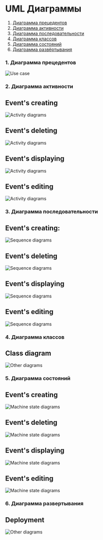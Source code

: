 # UML Диаграммы    
1. [Диаграмма прецедентов](#1)    
2. [Диаграмма активности](#2)    
3. [Диаграмма последовательности](#3)    
4. [Диаграмма классов](#4)    
5. [Диаграмма состояний](#5)    
6. [Диаграмма развёртывания](#6)    

### 1. Диаграмма прецедентов<a name="1"></a>
![Use case](https://github.com/dtseloguz/Reminder/blob/master/Design%20and%20modeling/Other%20diagrams/Use%20Case%20diagram.png)

### 2. Диаграмма активности<a name="2"></a>
## Event's creating
![Activity diagrams](https://github.com/dtseloguz/Reminder/blob/master/Design%20and%20modeling/Activity%20diagrams/Event's%20creating%20(activity).png)    

## Event's deleting
![Activity diagrams](https://github.com/dtseloguz/Reminder/blob/master/Design%20and%20modeling/Activity%20diagrams/Event's%20deleting%20(activity).png)    

## Event's displaying
![Activity diagrams](https://github.com/dtseloguz/Reminder/blob/master/Design%20and%20modeling/Activity%20diagrams/Event's%20displaying%20(activity).png)    
## Event's editing
![Activity diagrams](https://github.com/dtseloguz/Reminder/blob/master/Design%20and%20modeling/Activity%20diagrams/Event's%20editing%20(activity).png)    


### 3. Диаграмма последовательности<a name="3"></a>
## Event's creating:
![Sequence diagrams](https://github.com/dtseloguz/Reminder/blob/master/Design%20and%20modeling/Sequence%20diagrams/Event's%20creating%20(sequence).png)

## Event's deleting
![Sequence diagrams](https://github.com/dtseloguz/Reminder/blob/master/Design%20and%20modeling/Sequence%20diagrams/Event's%20deleting%20(sequence).png)

## Event's displaying 
![Sequence diagrams](https://github.com/dtseloguz/Reminder/blob/master/Design%20and%20modeling/Sequence%20diagrams/Event's%20displaying%20(sequence).png)

## Event's editing
![Sequence diagrams](https://github.com/dtseloguz/Reminder/blob/master/Design%20and%20modeling/Sequence%20diagrams/Event's%20editing(sequence).png)


### 4. Диаграмма классов<a name="4"></a>
## Class diagram
![Other diagrams](https://github.com/dtseloguz/Reminder/blob/master/Design%20and%20modeling/Other%20diagrams/Class%20diagram.png)


### 5. Диаграмма состояний<a name="5"></a>
## Event's creating
![Machine state diagrams](https://github.com/dtseloguz/Reminder/blob/master/Design%20and%20modeling/Machine%20state%20diagrams/Event's%20creating%20(machine%20state).png)

## Event's deleting
![Machine state diagrams](https://github.com/dtseloguz/Reminder/blob/master/Design%20and%20modeling/Machine%20state%20diagrams/Event's%20deleting%20(machine%20state).png)

## Event's displaying
![Machine state diagrams](https://github.com/dtseloguz/Reminder/blob/master/Design%20and%20modeling/Machine%20state%20diagrams/Event's%20displaying%20(machine%20state).png)

## Event's editing
![Machine state diagrams](https://github.com/dtseloguz/Reminder/blob/master/Design%20and%20modeling/Machine%20state%20diagrams/Event's%20editing%20(machine%20state).png)


### 6. Диаграмма развертывания<a name="6"></a>
## Deployment
![Other diagrams](https://github.com/dtseloguz/Reminder/blob/master/Design%20and%20modeling/Other%20diagrams/Deployment.png)

